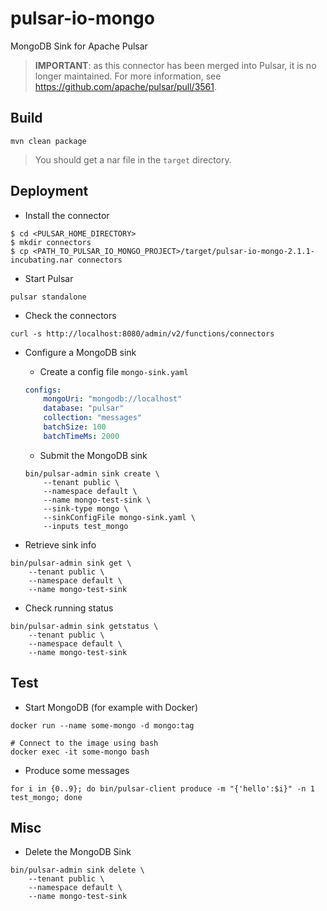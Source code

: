 # pulsar-io-mongo
MongoDB Sink for Apache Pulsar

> __IMPORTANT__: as this connector has been merged into Pulsar, it is no longer maintained. For more information, see https://github.com/apache/pulsar/pull/3561.

## Build

```
mvn clean package
```

> You should get a nar file in the `target` directory.


## Deployment

* Install the connector
```
$ cd <PULSAR_HOME_DIRECTORY>
$ mkdir connectors
$ cp <PATH_TO_PULSAR_IO_MONGO_PROJECT>/target/pulsar-io-mongo-2.1.1-incubating.nar connectors
```


* Start Pulsar
```
pulsar standalone
```

* Check the connectors
```
curl -s http://localhost:8080/admin/v2/functions/connectors
```

* Configure a MongoDB sink
    * Create a config file `mongo-sink.yaml`
    ```yaml
    configs:
        mongoUri: "mongodb://localhost"
        database: "pulsar"
        collection: "messages"
        batchSize: 100
        batchTimeMs: 2000
    ```
    
    * Submit the MongoDB sink
    ```
    bin/pulsar-admin sink create \
        --tenant public \
        --namespace default \
        --name mongo-test-sink \
        --sink-type mongo \
        --sinkConfigFile mongo-sink.yaml \
        --inputs test_mongo
    ```
    
* Retrieve sink info
``` 
bin/pulsar-admin sink get \
    --tenant public \
    --namespace default \
    --name mongo-test-sink
```

* Check running status
``` 
bin/pulsar-admin sink getstatus \
    --tenant public \
    --namespace default \
    --name mongo-test-sink
```

## Test

* Start MongoDB (for example with Docker)
```
docker run --name some-mongo -d mongo:tag

# Connect to the image using bash
docker exec -it some-mongo bash
```

* Produce some messages
``` 
for i in {0..9}; do bin/pulsar-client produce -m "{'hello':$i}" -n 1 test_mongo; done

```

## Misc

* Delete the MongoDB Sink
```
bin/pulsar-admin sink delete \
    --tenant public \
    --namespace default \
    --name mongo-test-sink
```
